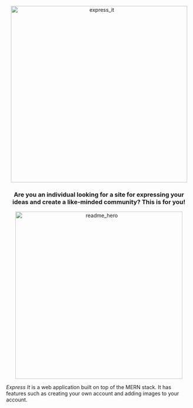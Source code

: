 <p align="center">
  <img width="479" alt="express_it" src="https://github.com/CamiloTello002/Express-It/assets/68115874/36b101f7-824e-4272-86fe-b27263db1f14" align="center">  
</p>

<h3 align="center">Are you an individual looking for a site for expressing your ideas and create a like-minded community? This is for you!</h3>
<p align="center">
  <img width="454" alt="readme_hero" src="https://github.com/CamiloTello002/Express-It/assets/68115874/c3271e8d-e794-4da9-8861-15553febd986">  
</p>


<p><em>Express It</em> is a web application built on top of the MERN stack. It has features such as creating your own account and adding images to your account.</p>
